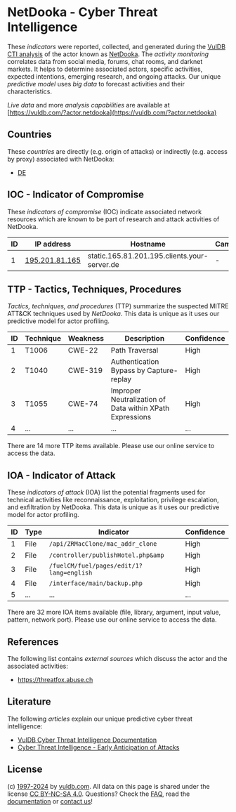 # NetDooka - Cyber Threat Intelligence

These _indicators_ were reported, collected, and generated during the [VulDB CTI analysis](https://vuldb.com/?kb.cti) of the actor known as [NetDooka](https://vuldb.com/?actor.netdooka). The _activity monitoring_ correlates data from social media, forums, chat rooms, and darknet markets. It helps to determine associated actors, specific activities, expected intentions, emerging research, and ongoing attacks. Our unique _predictive model_ uses _big data_ to forecast activities and their characteristics.

_Live data_ and more _analysis capabilities_ are available at [https://vuldb.com/?actor.netdooka](https://vuldb.com/?actor.netdooka)

## Countries

These _countries_ are directly (e.g. origin of attacks) or indirectly (e.g. access by proxy) associated with NetDooka:

* [DE](https://vuldb.com/?country.de)

## IOC - Indicator of Compromise

These _indicators of compromise_ (IOC) indicate associated network resources which are known to be part of research and attack activities of NetDooka.

ID | IP address | Hostname | Campaign | Confidence
-- | ---------- | -------- | -------- | ----------
1 | [195.201.81.165](https://vuldb.com/?ip.195.201.81.165) | static.165.81.201.195.clients.your-server.de | - | High

## TTP - Tactics, Techniques, Procedures

_Tactics, techniques, and procedures_ (TTP) summarize the suspected MITRE ATT&CK techniques used by _NetDooka_. This data is unique as it uses our predictive model for actor profiling.

ID | Technique | Weakness | Description | Confidence
-- | --------- | -------- | ----------- | ----------
1 | T1006 | CWE-22 | Path Traversal | High
2 | T1040 | CWE-319 | Authentication Bypass by Capture-replay | High
3 | T1055 | CWE-74 | Improper Neutralization of Data within XPath Expressions | High
4 | ... | ... | ... | ...

There are 14 more TTP items available. Please use our online service to access the data.

## IOA - Indicator of Attack

These _indicators of attack_ (IOA) list the potential fragments used for technical activities like reconnaissance, exploitation, privilege escalation, and exfiltration by NetDooka. This data is unique as it uses our predictive model for actor profiling.

ID | Type | Indicator | Confidence
-- | ---- | --------- | ----------
1 | File | `/api/ZRMacClone/mac_addr_clone` | High
2 | File | `/controller/publishHotel.php&amp` | High
3 | File | `/fuelCM/fuel/pages/edit/1?lang=english` | High
4 | File | `/interface/main/backup.php` | High
5 | ... | ... | ...

There are 32 more IOA items available (file, library, argument, input value, pattern, network port). Please use our online service to access the data.

## References

The following list contains _external sources_ which discuss the actor and the associated activities:

* https://threatfox.abuse.ch

## Literature

The following _articles_ explain our unique predictive cyber threat intelligence:

* [VulDB Cyber Threat Intelligence Documentation](https://vuldb.com/?kb.cti)
* [Cyber Threat Intelligence - Early Anticipation of Attacks](https://www.scip.ch/en/?labs.20201022)

## License

(c) [1997-2024](https://vuldb.com/?kb.changelog) by [vuldb.com](https://vuldb.com/?kb.about). All data on this page is shared under the license [CC BY-NC-SA 4.0](https://creativecommons.org/licenses/by-nc-sa/4.0/). Questions? Check the [FAQ](https://vuldb.com/?kb.faq), read the [documentation](https://vuldb.com/?kb) or [contact us](https://vuldb.com/?contact)!
